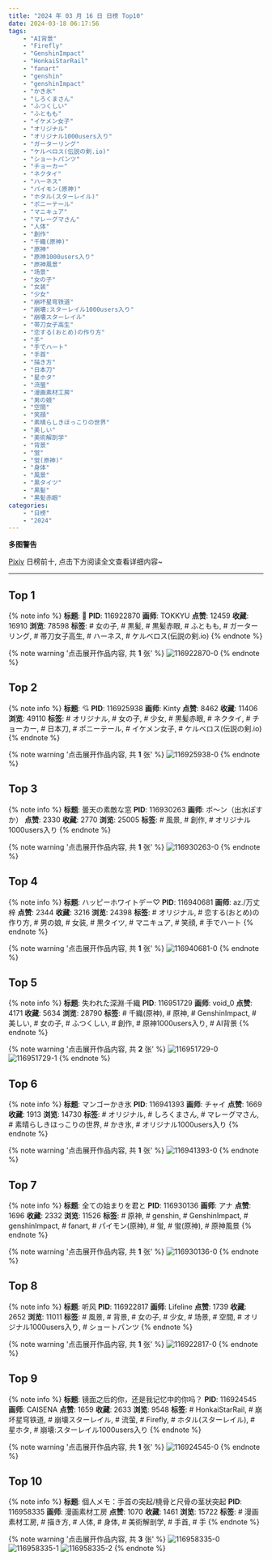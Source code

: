 ```yaml
---
title: "2024 年 03 月 16 日 日榜 Top10"
date: 2024-03-18 06:17:56
tags:
    - "AI背景"
    - "Firefly"
    - "GenshinImpact"
    - "HonkaiStarRail"
    - "fanart"
    - "genshin"
    - "genshinImpact"
    - "かき氷"
    - "しろくまさん"
    - "ふつくしい"
    - "ふともも"
    - "イケメン女子"
    - "オリジナル"
    - "オリジナル1000users入り"
    - "ガーターリング"
    - "ケルベロス(伝説の剣.io)"
    - "ショートパンツ"
    - "チョーカー"
    - "ネクタイ"
    - "ハーネス"
    - "パイモン(原神)"
    - "ホタル(スターレイル)"
    - "ポニーテール"
    - "マニキュア"
    - "マレーグマさん"
    - "人体"
    - "創作"
    - "千織(原神)"
    - "原神"
    - "原神1000users入り"
    - "原神風景"
    - "场景"
    - "女の子"
    - "女装"
    - "少女"
    - "崩坏星穹铁道"
    - "崩壊:スターレイル1000users入り"
    - "崩壊スターレイル"
    - "帯刀女子高生"
    - "恋する(おとめ)の作り方"
    - "手"
    - "手でハート"
    - "手首"
    - "描き方"
    - "日本刀"
    - "星ホタ"
    - "流萤"
    - "漫画素材工房"
    - "男の娘"
    - "空間"
    - "笑顔"
    - "素晴らしきほっこりの世界"
    - "美しい"
    - "美術解剖学"
    - "背景"
    - "蛍"
    - "蛍(原神)"
    - "身体"
    - "風景"
    - "黒タイツ"
    - "黒髪"
    - "黒髪赤眼"
categories:
    - "日榜"
    - "2024"
---
```


<i class="fa fa-triangle-exclamation"></i>**多图警告**<i class="fa fa-triangle-exclamation"></i>

[Pixiv](https://www.pixiv.net/) 日榜前十, 点击下方阅读全文查看详细内容~

<!-- more -->

---

## Top 1

{% note info %}
**标题**: 🖤
**PID**: 116922870 **画师**: TOKKYU
**点赞**: 12459 **收藏**: 16910 **浏览**: 78598
**标签**: # 女の子, # 黒髪, # 黒髪赤眼, # ふともも, # ガーターリング, # 帯刀女子高生, # ハーネス, # ケルベロス(伝説の剣.io)
{% endnote %}

{% note warning '点击展开作品内容, 共 **1** 张' %}
![116922870-0](https://i.pixiv.re/img-original/img/2024/03/15/00/00/25/116922870_p0.jpg)
{% endnote %}

## Top 2

{% note info %}
**标题**: 💘
**PID**: 116925938 **画师**: Kinty
**点赞**: 8462 **收藏**: 11406 **浏览**: 49110
**标签**: # オリジナル, # 女の子, # 少女, # 黒髪赤眼, # ネクタイ, # チョーカー, # 日本刀, # ポニーテール, # イケメン女子, # ケルベロス(伝説の剣.io)
{% endnote %}

{% note warning '点击展开作品内容, 共 **1** 张' %}
![116925938-0](https://i.pixiv.re/img-original/img/2024/03/15/01/34/10/116925938_p0.png)
{% endnote %}

## Top 3

{% note info %}
**标题**: 曇天の素敵な窓
**PID**: 116930263 **画师**: ポ～ン（出水ぽすか）
**点赞**: 2330 **收藏**: 2770 **浏览**: 25005
**标签**: # 風景, # 創作, # オリジナル1000users入り
{% endnote %}

{% note warning '点击展开作品内容, 共 **1** 张' %}
![116930263-0](https://i.pixiv.re/img-original/img/2024/03/15/07/30/02/116930263_p0.jpg)
{% endnote %}

## Top 4

{% note info %}
**标题**: ハッピーホワイトデー♡
**PID**: 116940681 **画师**: az./万丈梓
**点赞**: 2344 **收藏**: 3216 **浏览**: 24398
**标签**: # オリジナル, # 恋する(おとめ)の作り方, # 男の娘, # 女装, # 黒タイツ, # マニキュア, # 笑顔, # 手でハート
{% endnote %}

{% note warning '点击展开作品内容, 共 **1** 张' %}
![116940681-0](https://i.pixiv.re/img-original/img/2024/03/15/18/30/17/116940681_p0.png)
{% endnote %}

## Top 5

{% note info %}
**标题**: 失われた深淵·千織
**PID**: 116951729 **画师**: void_0
**点赞**: 4171 **收藏**: 5634 **浏览**: 28790
**标签**: # 千織(原神), # 原神, # GenshinImpact, # 美しい, # 女の子, # ふつくしい, # 創作, # 原神1000users入り, # AI背景
{% endnote %}

{% note warning '点击展开作品内容, 共 **2** 张' %}
![116951729-0](https://i.pixiv.re/img-original/img/2024/03/16/00/00/33/116951729_p0.jpg)
![116951729-1](https://i.pixiv.re/img-original/img/2024/03/16/00/00/33/116951729_p1.jpg)
{% endnote %}

## Top 6

{% note info %}
**标题**: マンゴーかき氷
**PID**: 116941393 **画师**: チャイ
**点赞**: 1669 **收藏**: 1913 **浏览**: 14730
**标签**: # オリジナル, # しろくまさん, # マレーグマさん, # 素晴らしきほっこりの世界, # かき氷, # オリジナル1000users入り
{% endnote %}

{% note warning '点击展开作品内容, 共 **1** 张' %}
![116941393-0](https://i.pixiv.re/img-original/img/2024/03/15/18/56/39/116941393_p0.png)
{% endnote %}

## Top 7

{% note info %}
**标题**: 全ての始まりを君と
**PID**: 116930136 **画师**: アナ
**点赞**: 1696 **收藏**: 2332 **浏览**: 11526
**标签**: # 原神, # genshin, # GenshinImpact, # genshinImpact, # fanart, # パイモン(原神), # 蛍, # 蛍(原神), # 原神風景
{% endnote %}

{% note warning '点击展开作品内容, 共 **1** 张' %}
![116930136-0](https://i.pixiv.re/img-original/img/2024/03/15/07/18/49/116930136_p0.png)
{% endnote %}

## Top 8

{% note info %}
**标题**: 听风
**PID**: 116922817 **画师**: Lifeline
**点赞**: 1739 **收藏**: 2652 **浏览**: 11011
**标签**: # 風景, # 背景, # 女の子, # 少女, # 场景, # 空間, # オリジナル1000users入り, # ショートパンツ
{% endnote %}

{% note warning '点击展开作品内容, 共 **1** 张' %}
![116922817-0](https://i.pixiv.re/img-original/img/2024/03/15/00/00/13/116922817_p0.png)
{% endnote %}

## Top 9

{% note info %}
**标题**: 镜面之后的你，还是我记忆中的你吗？
**PID**: 116924545 **画师**: CAISENA
**点赞**: 1659 **收藏**: 2633 **浏览**: 9548
**标签**: # HonkaiStarRail, # 崩坏星穹铁道, # 崩壊スターレイル, # 流萤, # Firefly, # ホタル(スターレイル), # 星ホタ, # 崩壊:スターレイル1000users入り
{% endnote %}

{% note warning '点击展开作品内容, 共 **1** 张' %}
![116924545-0](https://i.pixiv.re/img-original/img/2024/03/15/00/40/58/116924545_p0.jpg)
{% endnote %}

## Top 10

{% note info %}
**标题**: 個人メモ：手首の突起/橈骨と尺骨の茎状突起
**PID**: 116958335 **画师**: 漫画素材工房
**点赞**: 1070 **收藏**: 1461 **浏览**: 15722
**标签**: # 漫画素材工房, # 描き方, # 人体, # 身体, # 美術解剖学, # 手首, # 手
{% endnote %}

{% note warning '点击展开作品内容, 共 **3** 张' %}
![116958335-0](https://i.pixiv.re/img-original/img/2024/03/16/06/00/08/116958335_p0.jpg)
![116958335-1](https://i.pixiv.re/img-original/img/2024/03/16/06/00/08/116958335_p1.jpg)
![116958335-2](https://i.pixiv.re/img-original/img/2024/03/16/06/00/08/116958335_p2.jpg)
{% endnote %}
